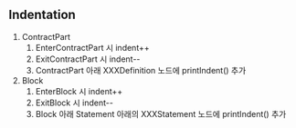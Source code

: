 ## Indentation
1. ContractPart
   1. EnterContractPart 시 indent++ 
   2. ExitContractPart 시 indent--
   3. ContractPart 아래 XXXDefinition 노드에 printIndent() 추가
2. Block
   1. EnterBlock 시 indent++ 
   2. ExitBlock 시 indent--
   3. Block 아래 Statement 아래의 XXXStatement 노드에 printIndent() 추가